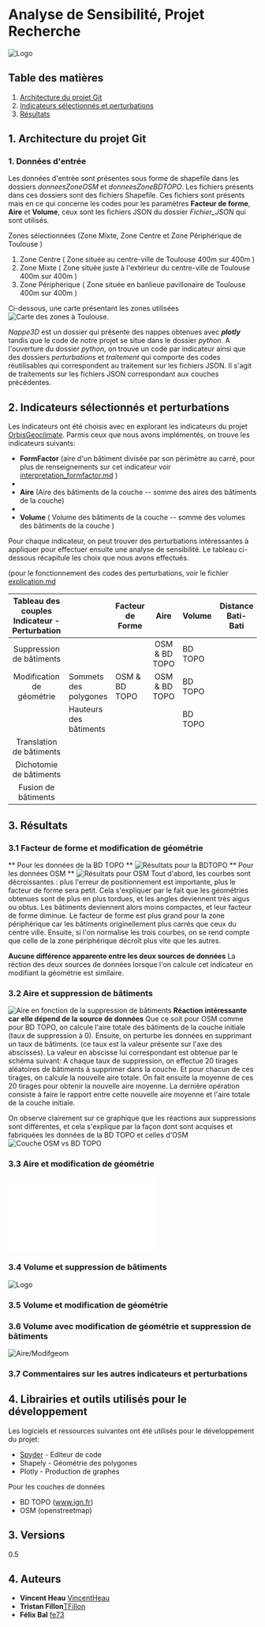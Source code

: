 # Analyse de Sensibilité, Projet Recherche
![Logo](/Annexes/Autres/logo4.png "logo")

## Table des matières
1. [Architecture du projet Git](##1)
2. [Indicateurs sélectionnés et perturbations](##2)
3. [Résultats](##3)

## 1. Architecture du projet Git
### 1. Données d'entrée
Les données d'entrée sont présentes sous forme de shapefile dans les dossiers *donneesZoneOSM* et *donneesZoneBDTOPO*. Les fichiers présents dans ces dossiers sont des fichiers Shapefile. Ces fichiers sont présents mais en ce qui concerne les codes pour les paramètres **Facteur de forme**, **Aire** et **Volume**, ceux sont les fichiers JSON du dossier *Fichier_JSON* qui sont utilisés.

Zones sélectionnées (Zone Mixte, Zone Centre et Zone Périphérique de Toulouse )

1. Zone Centre ( Zone située au centre-ville de Toulouse 400m sur 400m )
2. Zone Mixte ( Zone située juste à l'extérieur du centre-ville de Toulouse 400m sur 400m )
3. Zone Périphérique ( Zone située en banlieue pavillonaire de Toulouse 400m sur 400m )

Ci-dessous, une carte présentant les zones utilisées
![Carte des zones à Toulouse](/Annexes/Autres/zone.png "Les 3 zones utilisées dans les tests pour ce projet").

*Nappe3D* est un dossier qui présente des nappes obtenues avec ***plotly*** tandis que le code de notre projet se situe dans le dossier *python*. 
A l'ouverture du dossier *python*, on trouve un code par indicateur ainsi que des dossiers *perturbations* et *traitement* qui comporte des codes réutilisables qui correspondent au traitement sur les fichiers JSON. Il s'agit de traitements sur les fichiers JSON correspondant aux couches précédentes.

## 2. Indicateurs sélectionnés et perturbations

Les indicateurs ont été choisis avec en explorant les indicateurs du projet [OrbisGeoclimate](https://github.com/orbisgis/geoclimate/wiki/Output-data). 
Parmis ceux que nous avons implémentés, on trouve les indicateurs suivants:

* **FormFactor** (aire d'un bâtiment divisée par son périmètre au carré, pour plus de renseignements sur cet indicateur voir [interpretation_formfactor.md](/Annexes/FormFactor/interpretation_formfactor.md) )
* 
* **Aire** (Aire des bâtiments de la couche -- somme des aires des bâtiments de la couche)
* 
* **Volume** ( Volume des bâtiments de la couche -- somme des volumes des bâtiments de la couche )

Pour chaque indicateur, on peut trouver des perturbations intéressantes à appliquer pour effectuer ensuite une analyse de sensibilité. Le tableau ci-dessous récapitule les choix que nous avons effectués.

(pour le fonctionnement des codes des perturbations, voir le fichier [explication.md](/python/perturbations/explication.md)

|   Tableau des couples  Indicateur - Perturbation  |                          | Facteur de Forme |     Aire      | Volume  | Distance  Bati-Bati | Distance  Bati-Route |
|:-------------------------------------------------:|--------------------------|------------------|:-------------:|---------|:-------------------:|----------------------|
|              Suppression  de bâtiments            |                          |                  | OSM & BD TOPO | BD TOPO |                     |                      |
|               Modification de géométrie           |  Sommets  des  polygones |   OSM & BD TOPO  | OSM & BD TOPO | BD TOPO |                     |                      |
|                                                   | Hauteurs  des  bâtiments |                  |               | BD TOPO |                     |                      |
|              Translation de bâtiments             |                          |                  |               |         |                     |                      |
|              Dichotomie de bâtiments              |                          |                  |               |         |                     |                      |
|              Fusion de bâtiments                  |                          |                  |               |         |                     |                      |

## 3. Résultats
### 3.1 Facteur de forme et modification de géométrie
** Pour les données de la BD TOPO **
![Résultats pour la BDTOPO](/Annexes/Autres/Formfactor_BDTOPO.png "Résultats sur le facteur de forme pour la BD TOPO")
** Pour les données OSM **
![Résultats pour OSM](/Annexes/Autres/Formfactor_OSM.png "Résulats sur le facteur de forme pour OSM")
Tout d'abord, les courbes sont décroissantes : plus l'erreur de positionnement est importante, plus le facteur de forme sera petit. Cela s'expliquer par le fait que les géométries obtenues sont de plus en plus tordues, et les angles deviennent très aigus ou obtus. Les bâtiments deviennent alors moins compactes, et leur facteur de forme diminue. Le facteur de forme est plus grand pour la zone périphérique car les bâtiments originellement plus carrés que ceux du centre ville. Ensuite, si l'on normalise les trois courbes, on se rend compte que celle de la zone périphérique décroît plus vite que les autres.


**Aucune différence apparente entre les deux sources de données** 
La réction des deux sources de données lorsque l'on calcule cet indicateur en modifiant la géométrie est similaire.
      
### 3.2 Aire et suppression de bâtiments
![Aire en fonction de la suppression de bâtiments](/Annexes/Autres/aire_suppression.png "Comparaison OSM-BDTOPO pour la suppression de bâtiments")
**Réaction intéressante car elle dépend de la source de données** 
Que ce soit pour OSM comme pour BD TOPO, on calcule l'aire totale des bâtiments de la couche initiale (taux de suppression à 0). Ensuite, on perturbe les données en supprimant un taux de bâtiments. (ce taux est la valeur présente sur l'axe des abscisses). La valeur en abscisse lui correspondant est obtenue par le schéma suivant:
A chaque taux de suppression, on effectue 20 tirages aléatoires de bâtiments à supprimer dans la couche. Et pour chacun de ces tirages, on calcule la nouvelle aire totale.
On fait ensuite la moyenne de ces 20 tirages pour obtenir la nouvelle aire moyenne. La dernière opération consiste à faire le rapport entre cette nouvelle aire moyenne et l'aire totale de la couche initiale. 

On observe clairement sur ce graphique que les réactions aux suppressions sont différentes, et cela s'explique par la façon dont sont acquises et fabriquées les données de la BD TOPO et celles d'OSM
![Couche OSM vs BD TOPO](/Annexes/Autres/comparaison_airesup.png "Comparaison de couches OSM-BDTOPO pour la suppression de bâtiments")

### 3.3 Aire et modification de géométrie
![Aire/Modifgeom](Annexes/Aire/aire_modification_ZoneMixte_taux0.0.html "Etude de l'indicateur Aire en fonction de la suppression de bâtiments")
### 3.4 Volume et suppression de bâtiments 
![Logo](/Annexes/Autres/logo.png "logo")
### 3.5 Volume et modification de géométrie
### 3.6 Volume avec modification de géométrie et suppression de bâtiments
![Aire/Modifgeom](Annexes/Autre/Volume_suppression&modification_zonecentre.png "Volume en fonction de la suppression et modification de bâtiments")
### 3.7 Commentaires sur les autres indicateurs et perturbations
## 4. Librairies et outils utilisés pour le développement

Les logiciels et ressources suivantes ont été utilisés pour le développement du projet:

* [Spyder]() - Editeur de code
* Shapely - Géométrie des polygones
* Plotly - Production de graphes

Pour les couches de données
* BD TOPO (www.ign.fr)
* OSM (openstreetmap)

## 3. Versions
0.5
## 4. Auteurs

* **Vincent Heau** [VincentHeau](https://github.com/VincentHeau)
* **Tristan Fillon**[TFillon](https://github.com/TFillon)
* **Félix Bal** [fe73](https://github.com/fe73)
